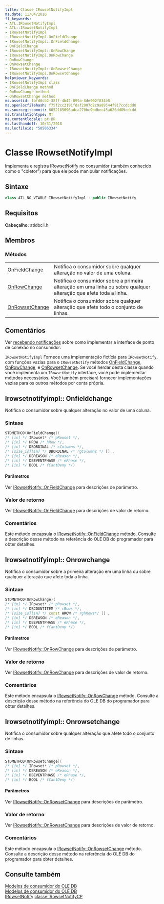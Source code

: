 ```yaml
---
title: Classe IRowsetNotifyImpl
ms.date: 11/04/2016
f1_keywords:
- ATL.IRowsetNotifyImpl
- ATL::IRowsetNotifyImpl
- IRowsetNotifyImpl
- IRowsetNotifyImpl.OnFieldChange
- IRowsetNotifyImpl::OnFieldChange
- OnFieldChange
- IRowsetNotifyImpl::OnRowChange
- IRowsetNotifyImpl.OnRowChange
- OnRowChange
- OnRowsetChange
- IRowsetNotifyImpl::OnRowsetChange
- IRowsetNotifyImpl.OnRowsetChange
helpviewer_keywords:
- IRowsetNotifyImpl class
- OnFieldChange method
- OnRowChange method
- OnRowsetChange method
ms.assetid: fbfd0cb2-38ff-4b42-899a-8de902f834b8
ms.openlocfilehash: f75f2cc2191fdaf2007d2c9a89544f917ccdcdd8
ms.sourcegitcommit: 6052185696adca270bc9bdbec45a626dd89cdcdd
ms.translationtype: MT
ms.contentlocale: pt-BR
ms.lasthandoff: 10/31/2018
ms.locfileid: "50506334"
---
```

# <a name="irowsetnotifyimpl-class"></a>Classe IRowsetNotifyImpl

Implementa e registra [IRowsetNotify](/previous-versions/windows/desktop/ms712959) no consumidor (também conhecido como o "coletor") para que ele pode manipular notificações.

## <a name="syntax"></a>Sintaxe

```cpp
class ATL_NO_VTABLE IRowsetNotifyImpl : public IRowsetNotify
```

## <a name="requirements"></a>Requisitos

**Cabeçalho:** atldbcli.h

## <a name="members"></a>Membros

### <a name="methods"></a>Métodos

|||
|-|-|
|[OnFieldChange](#onfieldchange)|Notifica o consumidor sobre qualquer alteração no valor de uma coluna.|
|[OnRowChange](#onrowchange)|Notifica o consumidor sobre a primeira alteração em uma linha ou sobre qualquer alteração que afete toda a linha.|
|[OnRowsetChange](#onrowsetchange)|Notifica o consumidor sobre qualquer alteração que afete todo o conjunto de linhas.|

## <a name="remarks"></a>Comentários

Ver [recebendo notificações](../../data/oledb/receiving-notifications.md) sobre como implementar a interface de ponto de conexão no consumidor.

`IRowsetNotifyImpl` Fornece uma implementação fictícia para `IRowsetNotify`, com funções vazias para o `IRowsetNotify` métodos [OnFieldChange](/previous-versions/windows/desktop/ms715961), [OnRowChange](/previous-versions/windows/desktop/ms722694), e [OnRowsetChange](/previous-versions/windows/desktop/ms722669). Se você herdar desta classe quando você implementa um `IRowsetNotify` interface, você pode implementar métodos necessários. Você também precisará fornecer implementações vazias para os outros métodos por conta própria.

## <a name="onfieldchange"></a> Irowsetnotifyimpl:: Onfieldchange

Notifica o consumidor sobre qualquer alteração no valor de uma coluna.

### <a name="syntax"></a>Sintaxe

```cpp
STDMETHOD(OnFieldChange)( 
/* [in] */ IRowset* /* pRowset */,
/* [in] */ HROW /* hRow */,
/* [in] */ DBORDINAL /* cColumns */,
/* [size_is][in] */ DBORDINAL /* rgColumns */ [] ,
/* [in] */ DBREASON /* eReason */,
/* [in] */ DBEVENTPHASE /* ePhase */,
/* [in] */ BOOL /* fCantDeny */)
```

#### <a name="parameters"></a>Parâmetros

Ver [IRowsetNotify::OnFieldChange](/previous-versions/windows/desktop/ms715961) para descrições de parâmetro.

### <a name="return-value"></a>Valor de retorno

Ver [IRowsetNotify::OnFieldChange](/previous-versions/windows/desktop/ms715961) para descrições de valor de retorno.

### <a name="remarks"></a>Comentários

Este método encapsula o [IRowsetNotify::OnFieldChange](/previous-versions/windows/desktop/ms715961) método. Consulte a descrição desse método na referência do OLE DB do programador para obter detalhes.

## <a name="onrowchange"></a> Irowsetnotifyimpl:: Onrowchange

Notifica o consumidor sobre a primeira alteração em uma linha ou sobre qualquer alteração que afete toda a linha.

### <a name="syntax"></a>Sintaxe

```cpp
STDMETHOD(OnRowChange)( 
/* [in] */ IRowset* /* pRowset */,
/* [in] */ DBCOUNTITEM /* cRows */,
/* [size_is][in] */ const HROW /* rghRows*/ [] ,
/* [in] */ DBREASON /* eReason */,
/* [in] */ DBEVENTPHASE /* ePhase */,
/* [in] */ BOOL /* fCantDeny */)
```

#### <a name="parameters"></a>Parâmetros

Ver [IRowsetNotify::OnRowChange](/previous-versions/windows/desktop/ms722694) para descrições de parâmetro.

### <a name="return-value"></a>Valor de retorno

Ver [IRowsetNotify::OnRowChange](/previous-versions/windows/desktop/ms722694) para descrições de valor de retorno.

### <a name="remarks"></a>Comentários

Este método encapsula o [IRowsetNotify::OnRowChange](/previous-versions/windows/desktop/ms722694) método. Consulte a descrição desse método na referência do OLE DB do programador para obter detalhes.

## <a name="onrowsetchange"></a> Irowsetnotifyimpl:: Onrowsetchange

Notifica o consumidor sobre qualquer alteração que afete todo o conjunto de linhas.

### <a name="syntax"></a>Sintaxe

```cpp
STDMETHOD(OnRowsetChange)( 
/* [in] */ IRowset* /* pRowset */,
/* [in] */ DBREASON /* eReason */,
/* [in] */ DBEVENTPHASE /* ePhase */,
/* [in] */ BOOL /* fCantDeny */)
```

#### <a name="parameters"></a>Parâmetros

Ver [IRowsetNotify::OnRowsetChange](/previous-versions/windows/desktop/ms722669) para descrições de parâmetro.

### <a name="return-value"></a>Valor de retorno

Ver [IRowsetNotify::OnRowsetChange](/previous-versions/windows/desktop/ms722669) para descrições de valor de retorno.

### <a name="remarks"></a>Comentários

Este método encapsula o [IRowsetNotify::OnRowsetChange](/previous-versions/windows/desktop/ms722669) método. Consulte a descrição desse método na referência do OLE DB do programador para obter detalhes.

## <a name="see-also"></a>Consulte também

[Modelos de consumidor do OLE DB](../../data/oledb/ole-db-consumer-templates-cpp.md)<br/>
[Modelos de consumidor do OLE DB](../../data/oledb/ole-db-consumer-templates-cpp.md)<br/>
[IRowsetNotify](/previous-versions/windows/desktop/ms712959)
[classe IRowsetNotifyCP](../../data/oledb/irowsetnotifycp-class.md)
